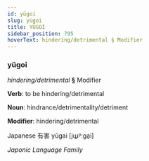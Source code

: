 ```yaml
---
id: yügoi
slug: yügoi
title: YÜGOİ
sidebar_position: 795
hoverText: hindering/detrimental § Modifier
---
```


### yügoi

*hindering/detrimental* **§** Modifier

**Verb**: to be hindering/detrimental

**Noun**: hindrance/detrimentality/detriment

**Modifier**: hindering/detrimental

Japanese 有害 yūgai [jɯ̟ᵝːɡa̠i]

*Japonic Language Family*
